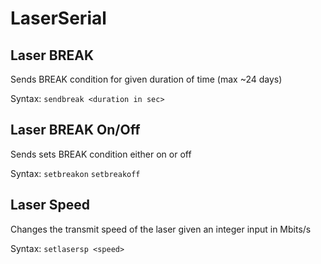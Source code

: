 # LaserSerial

## Laser BREAK

Sends BREAK condition for given duration of time (max ~24 days)

Syntax: `sendbreak <duration in sec>`

## Laser BREAK On/Off

Sends sets BREAK condition either on or off

Syntax: `setbreakon` `setbreakoff`

## Laser Speed

Changes the transmit speed of the laser given an integer input in Mbits/s

Syntax: `setlasersp <speed>`
